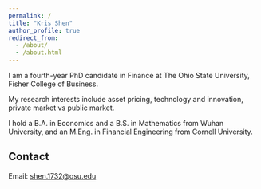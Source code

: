 ```yaml
---
permalink: /
title: "Kris Shen"
author_profile: true
redirect_from: 
  - /about/
  - /about.html
---
```


<!-- Assistant Professor of Finance at [Your Institution] -->

I am a fourth-year PhD candidate in Finance at The Ohio State University, Fisher College of Business.

My research interests include asset pricing, technology and innovation, private market vs public market.

I hold a B.A. in Economics and a B.S. in Mathematics from Wuhan University, and an M.Eng. in Financial Engineering from Cornell University.

<!-- 
## Education
- Ph.D. in Finance, [University Name], [Year]
- M.S./M.A. in [Subject], [University Name], [Year] 
- B.A./B.S. in [Subject], [University Name], [Year]
-->

## Contact
Email: <a href="mailto:shen.1732@osu.edu" target="_blank">shen.1732@osu.edu</a>

<!-- 
## Research Interests
- Corporate Finance
- Financial Intermediation 
- Capital Markets
- [Other areas of interest]
-->
